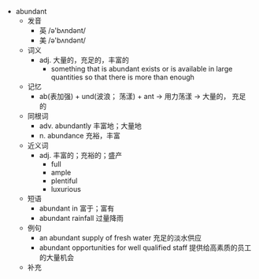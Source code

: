 - abundant
  - 发音
    - 英 /ə'bʌndənt/
    - 美 /ə'bʌndənt/
  - 词义
    - adj. 大量的，充足的，丰富的
      - something that is abundant exists or is available in large quantities so that there is more than enough
  - 记忆
    - ab(表加强) + und(波浪； 荡漾) + ant → 用力荡漾 → 大量的， 充足的
  - 同根词
    - adv. abundantly 丰富地；大量地
    - n. abundance 充裕，丰富
  - 近义词
    - adj. 丰富的；充裕的；盛产
      - full
      - ample
      - plentiful
      - luxurious
  - 短语
    - abundant in 富于；富有
    - abundant rainfall 过量降雨
  - 例句
    - an abundant supply of fresh water 充足的淡水供应
    - abundant opportunities for well qualified staff 提供给高素质的员工的大量机会
  - 补充
